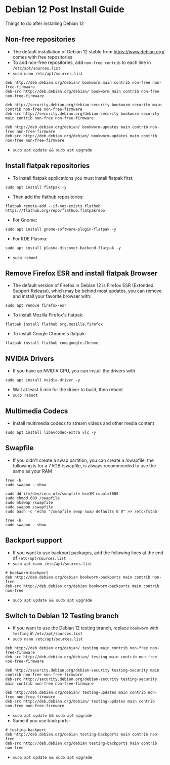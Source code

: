 # Debian 12 Post Install Guide

Things to do after installing Debian 12

## Non-free repositories

* The default installation of Debian 12 stable from https://www.debian.org/ comes with free repositories
* To add non-free repositories, add `non-free contrib` to each line in `/etc/apt/sources.list`
* `sudo nano /etc/apt/sources.list`
```
deb http://deb.debian.org/debian/ bookworm main contrib non-free non-free-firmware
deb-src http://deb.debian.org/debian/ bookworm main contrib non-free non-free-firmware

deb http://security.debian.org/debian-security bookworm-security main contrib non-free non-free-firmware
deb-src http://security.debian.org/debian-security bookworm-security main contrib non-free non-free-firmware

deb http://deb.debian.org/debian/ bookworm-updates main contrib non-free non-free-firmware
deb-src http://deb.debian.org/debian/ bookworm-updates main contrib non-free non-free-firmware
```
* `sudo apt update && sudo apt upgrade`

## Install flatpak repositories

* To install flatpak applications you must install flatpak first:
```
sudo apt install flatpak -y
```
* Then add the flathub repositories:
```
flatpak remote-add --if-not-exists flathub https://flathub.org/repo/flathub.flatpakrepo
```
* For Gnome:
```
sudo apt install gnome-software-plugin-flatpak -y
```
* For KDE Plasma:
```
sudo apt install plasma-discover-backend-flatpak -y
```
* `sudo reboot`

## Remove Firefox ESR and install flatpak Browser

* The default version of Firefox in Debian 12 is Firefox ESR (Extended Support Release), which may be behind most updates, you can remove and install your favorite browser with:
```
sudo apt remove firefox-esr
```
* To install Mozilla Firefox's flatpak:
```
flatpak install flathub org.mozilla.firefox
```
* To install Google Chrome's flatpak:
```
flatpak install flathub com.google.Chrome
```

## NVIDIA Drivers

* If you have an NVIDIA GPU, you can install the drivers with
```
sudo apt install nvidia-driver -y
```
* Wait at least 5 min for the driver to build, then reboot
* `sudo reboot`

## Multimedia Codecs

* Install multimedia codecs to stream videos and other media content
```
sudo apt install libavcodec-extra vlc -y
```

## Swapfile

* If you didn't create a swap partition, you can create a /swapfile, the following is for a 7.5GB /swapfile, is always recommended to use the same as your RAM
```
free -h
sudo swapon --show

sudo dd if=/dev/zero of=/swapfile bs=1M count=7680
sudo chmod 600 /swapfile
sudo mkswap /swapfile
sudo swapon /swapfile
sudo bash -c 'echo "/swapfile swap swap defaults 0 0" >> /etc/fstab'

free -h
sudo swapon --show
```

## Backport support

* If you want to use backport packages, add the following lines at the end of `/etc/apt/sources.list`
* `sudo apt nano /etc/apt/sources.list`
```
# bookworm-backport
deb http://deb.debian.org/debian bookworm-backports main contrib non-free
deb-src http://deb.debian.org/debian bookworm-backports main contrib non-free
```
* `sudo apt update && sudo apt upgrade`

## Switch to Debian 12 Testing branch

* If you want to use the Debian 12 testing branch, replace `bookworm` with `testing` in `/etc/apt/sources.list`
* `sudo nano /etc/apt/sources.list`
```
deb http://deb.debian.org/debian/ testing main contrib non-free non-free-firmware
deb-src http://deb.debian.org/debian/ testing main contrib non-free non-free-firmware

deb http://security.debian.org/debian-security testing-security main contrib non-free non-free-firmware
deb-src http://security.debian.org/debian-security testing-security main contrib non-free non-free-firmware

deb http://deb.debian.org/debian/ testing-updates main contrib non-free non-free-firmware
deb-src http://deb.debian.org/debian/ testing-updates main contrib non-free non-free-firmware
```
* `sudo apt update && sudo apt upgrade`
* Same if you use backports:
```
# testing-backport
deb http://deb.debian.org/debian testing-backports main contrib non-free
deb-src http://deb.debian.org/debian testing-backports main contrib non-free
```
* `sudo apt update && sudo apt upgrade`
